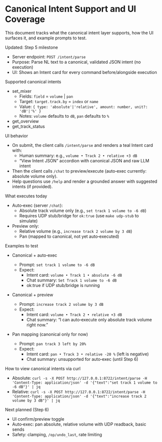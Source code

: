 # Canonical Intent Support and UI Coverage

This document tracks what the canonical intent layer supports, how the UI surfaces it, and example prompts to test.

Updated: Step 5 milestone

- Server endpoint: `POST /intent/parse`
- Purpose: Parse NL text to a canonical, validated JSON intent (no execution)
- UI: Shows an Intent card for every command before/alongside execution

Supported canonical intents

- set_mixer
  - Fields: `field` = `volume` | `pan`
  - Target: `target.track.by` = `index` or `name`
  - Value: `{ type: 'absolute'|'relative', amount: number, unit?: 'dB'|'%' }`
  - Notes: `volume` defaults to `dB`, `pan` defaults to `%`
- get_overview
- get_track_status

UI behavior

- On submit, the client calls `/intent/parse` and renders a teal Intent card with:
  - Human summary: e.g., `volume • Track 2 • relative +3 dB`
  - “View Intent JSON” accordion with canonical JSON and raw LLM intent
- Then the client calls `/chat` to preview/execute (auto‑exec currently: absolute volume only).
- Help questions use `/help` and render a grounded answer with suggested intents (if provided).

What executes today

- Auto‑exec (server `/chat`):
  - Absolute track volume only (e.g., `set track 1 volume to -6 dB`)
  - Requires UDP stub/bridge for `ok:true` (use `make udp-stub` to simulate)
- Preview only:
  - Relative volume (e.g., `increase track 2 volume by 3 dB`)
  - Pan (mapped to canonical, not yet auto‑executed)

Examples to test

- Canonical + auto‑exec
  - Prompt: `set track 1 volume to -6 dB`
  - Expect:
    - Intent card: `volume • Track 1 • absolute -6 dB`
    - Chat summary: `Set Track 1 volume to -6 dB`
    - ok:true if UDP stub/bridge is running

- Canonical + preview
  - Prompt: `increase track 2 volume by 3 dB`
  - Expect:
    - Intent card: `volume • Track 2 • relative +3 dB`
    - Chat summary: “I can auto‑execute only absolute track volume right now.”

- Pan mapping (canonical only for now)
  - Prompt: `pan track 3 left by 20%`
  - Expect:
    - Intent card: `pan • Track 3 • relative -20 %` (left is negative)
    - Chat summary: unsupported for auto‑exec (until Step 6)

How to view canonical intents via curl

- Absolute: `curl -s -X POST http://127.0.0.1:8722/intent/parse -H 'Content-Type: application/json' -d '{"text":"set track 1 volume to -6 dB"}' | jq`
- Relative: `curl -s -X POST http://127.0.0.1:8722/intent/parse -H 'Content-Type: application/json' -d '{"text":"increase track 2 volume by 3 dB"}' | jq`

Next planned (Step 6)

- UI confirm/preview toggle
- Auto‑exec: pan absolute, relative volume with UDP readback, basic sends
- Safety: clamping, `/op/undo_last`, rate limiting

